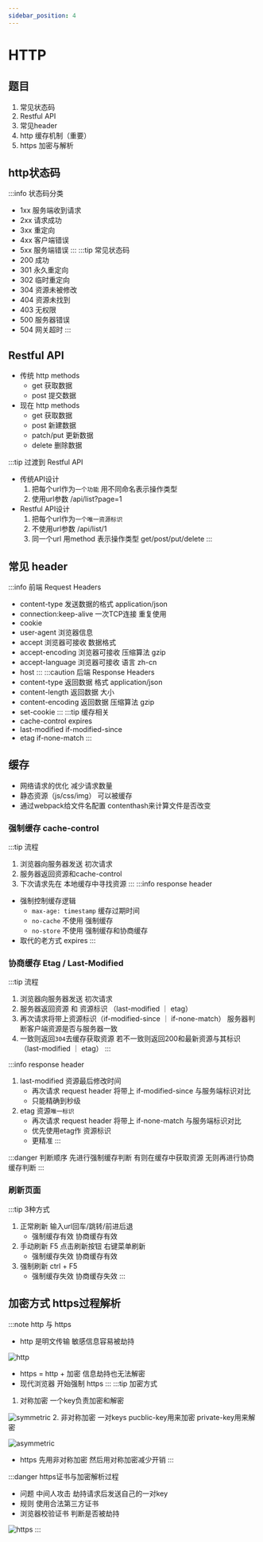 ```yaml
---
sidebar_position: 4
---
```


# HTTP

## 题目
1. 常见状态码
2. Restful API
3. 常见header
4. http 缓存机制（重要）
5. https 加密与解析

## http状态码
:::info 状态码分类
- 1xx 服务端收到请求
- 2xx 请求成功
- 3xx 重定向
- 4xx 客户端错误
- 5xx 服务端错误
:::
:::tip 常见状态码
- 200 成功
- 301 永久重定向 
- 302 临时重定向 
- 304 资源未被修改
- 404 资源未找到
- 403 无权限
- 500 服务器错误
- 504 网关超时
:::

## Restful API
- 传统 http methods
  - get 获取数据
  - post 提交数据
- 现在 http methods
  - get 获取数据
  - post 新建数据
  - patch/put 更新数据
  - delete 删除数据

:::tip 过渡到 Restful API
- 传统API设计 
  1. 把每个url作为`一个功能` 用不同命名表示操作类型
  2. 使用url参数 /api/list?page=1
- Restful API设计 
  1. 把每个url作为`一个唯一资源标识` 
  2. 不使用url参数 /api/list/1
  3. 同一个url 用method 表示操作类型 get/post/put/delete
:::

## 常见 header
:::info 前端 Request Headers
- content-type 发送数据的格式 application/json
- connection:keep-alive 一次TCP连接 重复使用
- cookie
- user-agent 浏览器信息
- accept 浏览器可接收 数据格式
- accept-encoding 浏览器可接收 压缩算法 gzip
- accept-language 浏览器可接收 语言 zh-cn
- host
:::
:::caution 后端 Response Headers
- content-type 返回数据 格式 application/json
- content-length 返回数据 大小
- content-encoding 返回数据 压缩算法 gzip
- set-cookie
:::
:::tip 缓存相关
- cache-control expires
- last-modified if-modified-since
- etag if-none-match
:::

## 缓存
- 网络请求的优化 减少请求数量
- 静态资源（js/css/img） 可以被缓存
- 通过webpack给文件名配置 contenthash来计算文件是否改变

### 强制缓存 cache-control 
:::tip 流程
1. 浏览器向服务器发送 初次请求
2. 服务器返回资源和cache-control
3. 下次请求先在 本地缓存中寻找资源
:::
:::info response header
- 强制控制缓存逻辑
  - `max-age: timestamp` 缓存过期时间 
  - `no-cache` 不使用 强制缓存
  - `no-store` 不使用 强制缓存和协商缓存
- 取代的老方式 expires
:::

### 协商缓存 Etag / Last-Modified 
:::tip 流程
1. 浏览器向服务器发送 初次请求
2. 服务器返回资源 和 资源标识 （last-modified ｜ etag）
3. 再次请求将带上资源标识（if-modified-since ｜ if-none-match） 服务器判断客户端资源是否与服务器一致
4. 一致则返回`304`去缓存获取资源 若不一致则返回200和最新资源与其标识（last-modified ｜ etag）
:::

:::info response header
1. last-modified 资源最后修改时间 
   - 再次请求 request header 将带上 if-modified-since 与服务端标识对比
   - 只能精确到秒级
2. etag 资源`唯一标识`
   - 再次请求 request header 将带上 if-none-match 与服务端标识对比
   - 优先使用etag作 资源标识
   - 更精准
:::

:::danger 判断顺序
先进行强制缓存判断 有则在缓存中获取资源 无则再进行协商缓存判断
:::


### 刷新页面
:::tip 3种方式
1. 正常刷新 输入url回车/跳转/前进后退
   - 强制缓存有效 协商缓存有效
2. 手动刷新 F5 点击刷新按钮 右键菜单刷新
   - 强制缓存失效 协商缓存有效
3. 强制刷新 ctrl + F5
   - 强制缓存失效 协商缓存失效
:::

## 加密方式 https过程解析
:::note http 与 https
- http 是明文传输 敏感信息容易被劫持

![http](/img/http/http.png)
- https = http + 加密 信息劫持也无法解密
- 现代浏览器 开始强制 https
:::
:::tip 加密方式 
1. 对称加密 一个key负责加密和解密

![symmetric](/img/http/encryption-symmetric.png)
2. 非对称加密 一对keys pucblic-key用来加密 private-key用来解密

![asymmetric](/img/http/encryption-asymmetric.png)
- https 先用非对称加密 然后用对称加密减少开销
:::

:::danger https证书与加密解析过程
- 问题 中间人攻击 劫持请求后发送自己的一对key
- 规则 使用合法第三方证书
- 浏览器校验证书 判断是否被劫持

![https](/img/http/https.png)
:::